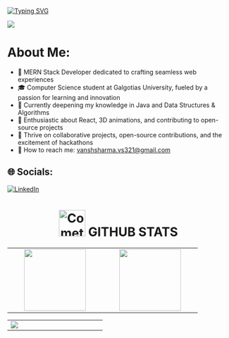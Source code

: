 [![Typing SVG](https://readme-typing-svg.demolab.com?font=Comfortaa&size=100&pause=1000&color=18b8d0&center=true&vCenter=true&width=2000&height=200&lines=HELLO+%F0%9F%91%8B+!+;I+AM+VANSH+%F0%9F%92%BB;MERN+STACK+DEVELOPER;HACKATHON+ENTHUSIAST)](https://git.io/typing-svg)

![](https://github.com/vansh1505/vansh1505/blob/main/github%20readme%20profile.gif)

# About Me:
- 🔭 MERN Stack Developer dedicated to crafting seamless web experiences
- 🎓 Computer Science student at Galgotias University, fueled by a passion for learning and innovation
- 🌱 Currently deepening my knowledge in Java and Data Structures & Algorithms
- 👀 Enthusiastic about React, 3D animations, and contributing to open-source projects
- 💞️ Thrive on collaborative projects, open-source contributions, and the excitement of hackathons
- 📧 How to reach me: [vanshsharma.vs321@gmail.com](mailto:vanshsharma.vs321@gmail.com)

## 🌐 Socials:
[![LinkedIn](https://img.shields.io/badge/LinkedIn-0077B5?style=for-the-badge&logo=linkedin&logoColor=white)](https://www.linkedin.com/in/vansh1505)
  
<div align="center" >
<h1> <img src="https://raw.githubusercontent.com/Tarikul-Islam-Anik/Animated-Fluent-Emojis/master/Emojis/Travel%20and%20places/Comet.png" alt="Comet" width="60" height="60" /> GITHUB STATS</h1>
</div>

<table align="center">
  <tr>
    <td align="center">
      <img src="https://github-readme-streak-stats.herokuapp.com/?user=vansh1505&theme=dark&hide_border=false" height="140px"  style="min-width: 200px">
    </td>
    <td align="center">
       <img src="https://github-readme-stats.vercel.app/api?username=vansh1505&theme=dark&hide_border=false&include_all_commits=false&count_private=false" height="140px"  style="min-width: 200px" > 
    </td>
  </tr>
</table>

<div align="center">
  
<table align="center">
  <tr>
    <td align="center">
     <img src="https://github-readme-stats.vercel.app/api/top-langs/?username=vansh1505&theme=dark&hide_border=false&include_all_commits=false&count_private=false&layout=compact"  style="min-width: 200px">
    </td>
  </tr>
</table> 
